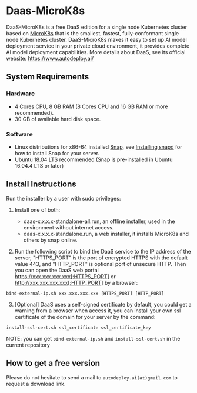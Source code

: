 # Daas-MicroK8s

DaaS-MicroK8s is a free DaaS edition for a single node Kubernetes cluster based on [MicroK8s](https://microk8s.io/) that is the smallest, fastest, fully-conformant single node Kubernetes cluster. DaaS-MicroK8s makes it easy to set up AI model deployment service in your private cloud environment, it provides complete AI model deployment capabilities. More details about DaaS, see its official website: https://www.autodeploy.ai/


## System Requirements

### Hardware
* 4 Cores CPU, 8 GB RAM (8 Cores CPU and 16 GB RAM or more recommended).
* 30 GB of available hard disk space.

### Software
* Linux distributions for x86-64 installed [Snap](https://snapcraft.io/), see [Installing snapd](https://snapcraft.io/docs/installing-snapd) for how to install Snap for your server.
* Ubuntu 18.04 LTS recommended (Snap is pre-installed in Ubuntu 16.04.4 LTS or lator)

## Install Instructions
Run the installer by a user with sudo privileges:

1. Install one of both:
    * daas-x.x.x.x-standalone-all.run, an offline installer, used in the environment without internet access.
    * daas-x.x.x.x-standalone.run, a web installer, it installs MicroK8s and others by snap online.

2. Run the following script to bind the DaaS service to the IP address of the server, "HTTPS_PORT" is the port of encrypted HTTPS with the default value 443, and "HTTP_PORT" is optional port of unsecure HTTP. Then you can open the DaaS web portal https://xxx.xxx.xxx.xxx[:HTTPS_PORT] or http://xxx.xxx.xxx.xxx[:HTTP_PORT] by a browser:
```
bind-external-ip.sh xxx.xxx.xxx.xxx [HTTPS_PORT] [HTTP_PORT]
```

3. [Optional] DaaS uses a self-signed certificate by default, you could get a warning from a browser when access it, you can install your own ssl certificate of the domain for your server by the command:
```
install-ssl-cert.sh ssl_certificate ssl_certificate_key
```
NOTE: you can get `bind-external-ip.sh` and `install-ssl-cert.sh` in the current repository


## How to get a free version
Please do not hesitate to send a mail to `autodeploy.ai(at)gmail.com` to request a download link.
